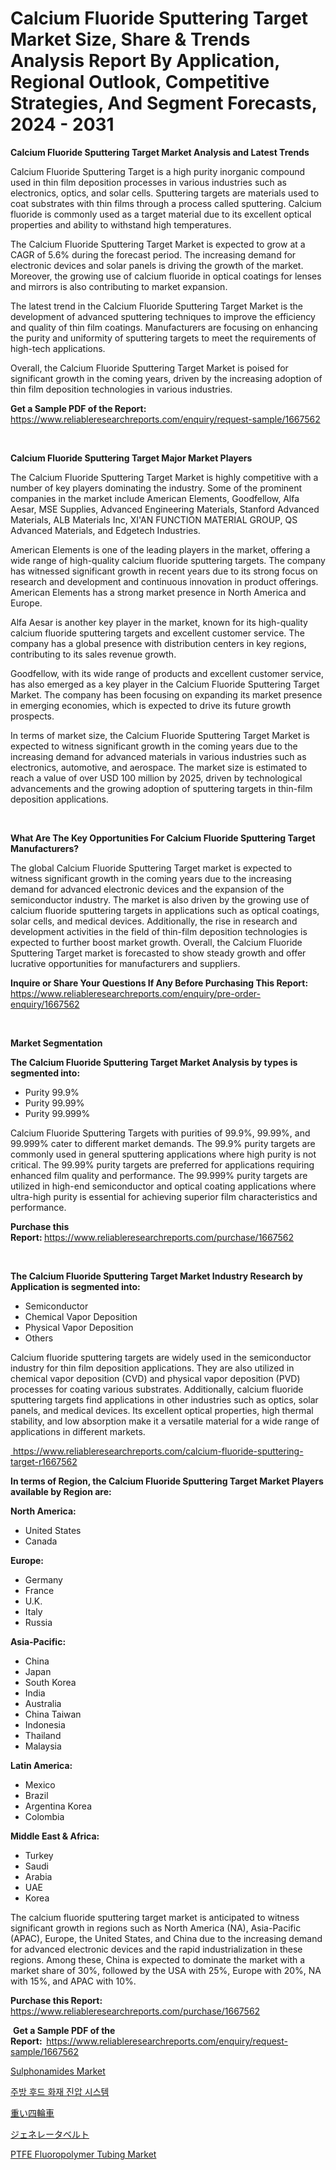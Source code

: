 <p><h1>Calcium Fluoride Sputtering Target Market Size, Share & Trends Analysis Report By Application, Regional Outlook, Competitive Strategies, And Segment Forecasts, 2024 - 2031</h1></p><p><strong>Calcium Fluoride Sputtering Target Market Analysis and Latest Trends</strong></p>
<p><p>Calcium Fluoride Sputtering Target is a high purity inorganic compound used in thin film deposition processes in various industries such as electronics, optics, and solar cells. Sputtering targets are materials used to coat substrates with thin films through a process called sputtering. Calcium fluoride is commonly used as a target material due to its excellent optical properties and ability to withstand high temperatures.</p><p>The Calcium Fluoride Sputtering Target Market is expected to grow at a CAGR of 5.6% during the forecast period. The increasing demand for electronic devices and solar panels is driving the growth of the market. Moreover, the growing use of calcium fluoride in optical coatings for lenses and mirrors is also contributing to market expansion.</p><p>The latest trend in the Calcium Fluoride Sputtering Target Market is the development of advanced sputtering techniques to improve the efficiency and quality of thin film coatings. Manufacturers are focusing on enhancing the purity and uniformity of sputtering targets to meet the requirements of high-tech applications.</p><p>Overall, the Calcium Fluoride Sputtering Target Market is poised for significant growth in the coming years, driven by the increasing adoption of thin film deposition technologies in various industries.</p></p>
<p><strong>Get a Sample PDF of the Report:&nbsp;</strong> <a href="https://www.reliableresearchreports.com/enquiry/request-sample/1667562">https://www.reliableresearchreports.com/enquiry/request-sample/1667562</a></p>
<p>&nbsp;</p>
<p><strong>Calcium Fluoride Sputtering Target Major Market Players</strong></p>
<p><p>The Calcium Fluoride Sputtering Target Market is highly competitive with a number of key players dominating the industry. Some of the prominent companies in the market include American Elements, Goodfellow, Alfa Aesar, MSE Supplies, Advanced Engineering Materials, Stanford Advanced Materials, ALB Materials Inc, XI'AN FUNCTION MATERIAL GROUP, QS Advanced Materials, and Edgetech Industries.</p><p>American Elements is one of the leading players in the market, offering a wide range of high-quality calcium fluoride sputtering targets. The company has witnessed significant growth in recent years due to its strong focus on research and development and continuous innovation in product offerings. American Elements has a strong market presence in North America and Europe.</p><p>Alfa Aesar is another key player in the market, known for its high-quality calcium fluoride sputtering targets and excellent customer service. The company has a global presence with distribution centers in key regions, contributing to its sales revenue growth.</p><p>Goodfellow, with its wide range of products and excellent customer service, has also emerged as a key player in the Calcium Fluoride Sputtering Target Market. The company has been focusing on expanding its market presence in emerging economies, which is expected to drive its future growth prospects.</p><p>In terms of market size, the Calcium Fluoride Sputtering Target Market is expected to witness significant growth in the coming years due to the increasing demand for advanced materials in various industries such as electronics, automotive, and aerospace. The market size is estimated to reach a value of over USD 100 million by 2025, driven by technological advancements and the growing adoption of sputtering targets in thin-film deposition applications.</p></p>
<p>&nbsp;</p>
<p><strong>What Are The Key Opportunities For Calcium Fluoride Sputtering Target Manufacturers?</strong></p>
<p><p>The global Calcium Fluoride Sputtering Target market is expected to witness significant growth in the coming years due to the increasing demand for advanced electronic devices and the expansion of the semiconductor industry. The market is also driven by the growing use of calcium fluoride sputtering targets in applications such as optical coatings, solar cells, and medical devices. Additionally, the rise in research and development activities in the field of thin-film deposition technologies is expected to further boost market growth. Overall, the Calcium Fluoride Sputtering Target market is forecasted to show steady growth and offer lucrative opportunities for manufacturers and suppliers.</p></p>
<p><strong>Inquire or Share Your Questions If Any Before Purchasing This Report:</strong> <a href="https://www.reliableresearchreports.com/enquiry/pre-order-enquiry/1667562">https://www.reliableresearchreports.com/enquiry/pre-order-enquiry/1667562</a></p>
<p>&nbsp;</p>
<p><strong>Market Segmentation</strong></p>
<p><strong>The Calcium Fluoride Sputtering Target Market Analysis by types is segmented into:</strong></p>
<p><ul><li>Purity 99.9%</li><li>Purity 99.99%</li><li>Purity 99.999%</li></ul></p>
<p><p>Calcium Fluoride Sputtering Targets with purities of 99.9%, 99.99%, and 99.999% cater to different market demands. The 99.9% purity targets are commonly used in general sputtering applications where high purity is not critical. The 99.99% purity targets are preferred for applications requiring enhanced film quality and performance. The 99.999% purity targets are utilized in high-end semiconductor and optical coating applications where ultra-high purity is essential for achieving superior film characteristics and performance.</p></p>
<p><strong>Purchase this Report:&nbsp;</strong><a href="https://www.reliableresearchreports.com/purchase/1667562">https://www.reliableresearchreports.com/purchase/1667562</a></p>
<p>&nbsp;</p>
<p><strong>The Calcium Fluoride Sputtering Target Market Industry Research by Application is segmented into:</strong></p>
<p><ul><li>Semiconductor</li><li>Chemical Vapor Deposition</li><li>Physical Vapor Deposition</li><li>Others</li></ul></p>
<p><p>Calcium fluoride sputtering targets are widely used in the semiconductor industry for thin film deposition applications. They are also utilized in chemical vapor deposition (CVD) and physical vapor deposition (PVD) processes for coating various substrates. Additionally, calcium fluoride sputtering targets find applications in other industries such as optics, solar panels, and medical devices. Its excellent optical properties, high thermal stability, and low absorption make it a versatile material for a wide range of applications in different markets.</p></p>
<p><a href="https://www.reliableresearchreports.com/calcium-fluoride-sputtering-target-r1667562">&nbsp;https://www.reliableresearchreports.com/calcium-fluoride-sputtering-target-r1667562</a></p>
<p><strong>In terms of Region, the Calcium Fluoride Sputtering Target Market Players available by Region are:</strong></p>
<p>
    <p> <strong> North America: </strong>
        <ul>
            <li>United States</li>
            <li>Canada</li>
        </ul>
        </p> 
    <p> <strong> Europe: </strong>
        <ul>
            <li>Germany</li>
            <li>France</li>
            <li>U.K.</li>
            <li>Italy</li>
            <li>Russia</li>
        </ul>
        </p> 
    <p> <strong> Asia-Pacific: </strong>
        <ul>
            <li>China</li>
            <li>Japan</li>
            <li>South Korea</li>
            <li>India</li>
            <li>Australia</li>
            <li>China Taiwan</li>
            <li>Indonesia</li>
            <li>Thailand</li>
            <li>Malaysia</li>
        </ul>
        </p> 
    <p> <strong> Latin America: </strong>
        <ul>
            <li>Mexico</li>
            <li>Brazil</li>
            <li>Argentina Korea</li>
            <li>Colombia</li>
        </ul>
        </p> 
    <p> <strong> Middle East & Africa: </strong>
        <ul>
            <li>Turkey</li>
            <li>Saudi</li>
            <li>Arabia</li>
            <li>UAE</li>
            <li>Korea</li>
        </ul>
    </p>
    </p>
<p><p>The calcium fluoride sputtering target market is anticipated to witness significant growth in regions such as North America (NA), Asia-Pacific (APAC), Europe, the United States, and China due to the increasing demand for advanced electronic devices and the rapid industrialization in these regions. Among these, China is expected to dominate the market with a market share of 30%, followed by the USA with 25%, Europe with 20%, NA with 15%, and APAC with 10%.</p></p>
<p><strong>Purchase this Report: </strong><a href="https://www.reliableresearchreports.com/purchase/1667562">https://www.reliableresearchreports.com/purchase/1667562</a></p>
<p>&nbsp;<strong>Get a Sample PDF of the Report:&nbsp;&nbsp;</strong><a href="https://www.reliableresearchreports.com/enquiry/request-sample/1667562">https://www.reliableresearchreports.com/enquiry/request-sample/1667562</a></p>
<p><strong></strong></p>
<p><p><a href="https://www.linkedin.com/pulse/sulphonamides-market-trends-analysis-forecasted-period-2024-2031-ukvdc">Sulphonamides Market</a></p><p><a href="https://github.com/fernandotryO5lson96765/Market-Research-Report-List-1/blob/main/569373355361.md">주방 후드 화재 진압 시스템</a></p><p><a href="https://github.com/mm14022023/Market-Research-Report-List-1/blob/main/663951157121.md">重い四輪車</a></p><p><a href="https://github.com/RudySimonis2023/Market-Research-Report-List-1/blob/main/388396957122.md">ジェネレータベルト</a></p><p><a href="https://issuu.com/reportprime-2/docs/ptfe-fluoropolymer-tubing-market-size-2030.pptx">PTFE Fluoropolymer Tubing Market</a></p></p>